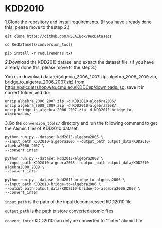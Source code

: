 # KDD2010

1.Clone the repository and install requirements. 
(If you have already done this, please move to the step 2.)

```
git clone https://github.com/RUCAIBox/RecDatasets

cd RecDatasets/conversion_tools

pip install -r requirements.txt
```

2.Download the KDD2010 dataset and extract the dataset file.
(If you have already done this, please move to the step 3.)

You can download dataset(algebra_2006_2007.zip, algebra_2008_2009.zip, bridge_to_algebra_2006_2007.zip) from https://pslcdatashop.web.cmu.edu/KDDCup/downloads.jsp,
save it in current folder, and do:

```
unzip algebra_2006_2007.zip -d KDD2010-algebra2006/
unzip algebra_2008_2009.zip -d KDD2010-algebra2008/
unzip bridge_to_algebra_2006_2007.zip -d KDD2010-bridge-to-algebra2006/
```

3.Go the ``conversion_tools/`` directory 
and run the following command to get the Atomic files of KDD2010 dataset.

```
python run.py --dataset kdd2010-algebra2006 \
--input_path KDD2010-algebra2006 --output_path output_data/KDD2010-algebra2006_2007 \
--convert_inter

python run.py --dataset kdd2010-algebra2008 \
--input_path KDD2010-algebra2008 --output_path output_data/KDD2010-algebra2008_2009 \
--convert_inter

python run.py --dataset kdd2010-bridge-to-algebra2006 \
--input_path KDD2010-bridge-to-algebra2006 \
--output_path output_data/KDD2010-bridge-to-algebra2006_2007 \
--convert_inter
```

`input_path` is the path of the input decompressed KDD2010 file

`output_path` is the path to store converted atomic files

 `convert_inter` KDD2010 can only be converted to '*.inter' atomic file
